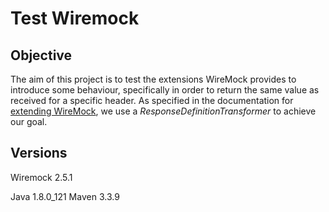 # Test Wiremock

## Objective

The aim of this project is to test the extensions WireMock provides to introduce some behaviour,
specifically in order to return the same value as received for a specific header.
As specified in the documentation for
[extending WireMock](http://wiremock.org/docs/extending-wiremock/), we use a *ResponseDefinitionTransformer* to achieve our goal.

## Versions

Wiremock 2.5.1

Java 1.8.0_121
Maven 3.3.9